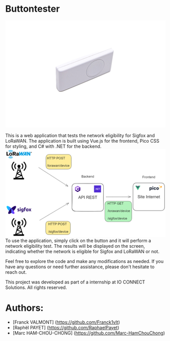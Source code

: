 # Buttontester

![alt text](image.png)

This is a web application that tests the network eligibility for Sigfox and LoRaWAN. The application is built using Vue.js for the frontend, Pico CSS for styling, and C# with .NET for the backend.
![alt text](architecture_smartbutton.excalidraw.png)
To use the application, simply click on the button and it will perform a network eligibility test. The results will be displayed on the screen, indicating whether the network is eligible for Sigfox and LoRaWAN or not.

Feel free to explore the code and make any modifications as needed. If you have any questions or need further assistance, please don't hesitate to reach out.

This project was developed as part of a internship at IO CONNECT Solutions. All rights reserved.

# Authors: 
- [Franck VALMONT] (https://github.com/Franck1vlt)
- [Raphël PAYET] (https://github.com/RaphaelPayet)
- [Marc HAM-CHOU-CHONG] (https://github.com/Marc-HamChouChong)



